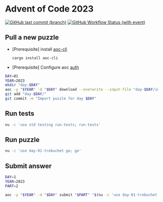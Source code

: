 # Advent of Code 2023


[![GitHub last commit (branch)](https://img.shields.io/github/last-commit/NonlinearFruit/advent-of-code-2023/master)](https://github.com/NonlinearFruit/advent-of-code-2023/commits/master/)
[![GitHub Workflow Status (with event)](https://img.shields.io/github/actions/workflow/status/NonlinearFruit/advent-of-code-2023/test.yml?label=tests)](https://github.com/NonlinearFruit/advent-of-code-2023/actions/workflows/test.yml)

## Pull a new puzzle

- [Prerequisite] install [aoc-cli]
    ```sh
    cargo install aoc-cli
    ```
- [Prerequisite] Configure aoc [auth]

```sh
DAY=01
YEAR=2023
mkdir "day-$DAY"
aoc -y "$YEAR" -d "$DAY" download --overwrite --input-file "day-$DAY/input" --puzzle-file "day-$DAY/README.md"
git add "day-$DAY/"
git commit -m "Import puzzle for day $DAY"
```

[aoc-cli]: https://github.com/scarvalhojr/aoc-cli
[auth]: https://github.com/scarvalhojr/aoc-cli?tab=readme-ov-file#session-cookie-

## Run tests

```sh
nu -c 'use std testing run-tests; run-tests'
 ````

## Run puzzle

```sh
nu -c 'use day-01-trebuchet go; go'
 ````

## Submit answer

```sh
DAY=1
YEAR=2023
PART=2

aoc -y "$YEAR" -d "$DAY" submit "$PART" "$(nu -c 'use day-01-trebuchet go; go')"
```
